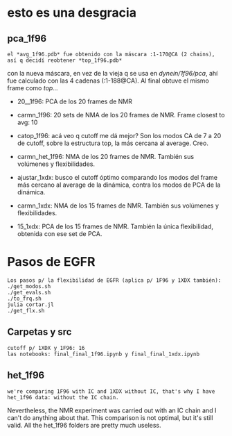 # esto es una desgracia


## pca_1f96

    el *avg_1f96.pdb* fue obtenido con la máscara :1-170@CA (2 chains), así q decidí reobtener *top_1f96.pdb*
con la nueva máscara, en vez de la vieja q se usa en *dynein/1f96/pca*, ahí fue calculado con las 4 cadenas (:1-188@CA).
Al final obtuve el mismo frame como *top...*

 - 20__1f96: PCA de los 20 frames de NMR
 - carmn_1f96: 20 sets de NMA de los 20 frames de NMR. Frame closest to avg: 10
 - catop_1f96: acá veo q cutoff me dá mejor? Son los modos CA de 7 a 20 de cutoff,
sobre la estructura top, la más cercana al average. Creo.



 - carmn_het_1f96: NMA de los 20 frames de NMR. También sus volúmenes y flexibilidades.
 - ajustar_1xdx: busco el cutoff óptimo comparando los modos del frame más cercano al average de la dinámica,
contra los modos de PCA de la dinámica. 
 - carmn_1xdx: NMA de los 15 frames de NMR. También sus volúmenes y flexibilidades.
 - 15_1xdx: PCA de los 15 frames de NMR. También la única flexibilidad, obtenida con ese set de PCA.

# Pasos de EGFR
    Los pasos p/ la flexibilidad de EGFR (aplica p/ 1F96 y 1XDX también):
    ./get_modos.sh
    ./get_evals.sh
    ./to_frq.sh
    julia cortar.jl
    ./get_flx.sh

## Carpetas y src

    cutoff p/ 1XDX y 1F96: 16
    las notebooks: final_final_1f96.ipynb y final_final_1xdx.ipynb

## het_1f96
    we're comparing 1F96 with IC and 1XDX without IC, that's why I have het_1f96 data: without the IC chain.
Nevertheless, the NMR experiment was carried out with an IC chain and I can't do anything about that.
This comparison is not optimal, but it's still valid. All the het_1f96 folders are pretty much useless.
